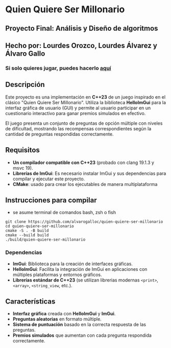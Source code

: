# Quien Quiere Ser Millonario
## Proyecto Final: Análisis y Diseño de algoritmos

## Hecho por: Lourdes Orozco, Lourdes Álvarez y Álvaro Gallo

### Si solo quieres jugar, puedes hacerlo [aquí](https://millionaire-game-cpp.netlify.app/)

## Descripción

Este proyecto es una implementación en **C++23** de un juego inspirado en el clásico "Quien Quiere Ser Millonario". Utiliza la biblioteca **HelloImGui** para la interfaz gráfica de usuario (GUI) y permite al usuario participar en un cuestionario interactivo para ganar premios simulados en efectivo.

El juego presenta un conjunto de preguntas de opción múltiple con niveles de dificultad, mostrando las recompensas correspondientes según la cantidad de preguntas respondidas correctamente. 

## Requisitos

- **Un compilador compatible con C++23** (probado con clang 19.1.3 y msvc 19).
- **Librerías de ImGui**: Es necesario instalar ImGui y sus dependencias para compilar y ejecutar este proyecto.
- **CMake**: usado para crear los ejecutables de manera multiplataforma

## Instrucciones para compilar
- se asume terminal de comandos bash, zsh o fish
```
git clone https://github.com/alvarogalloc/quien-quiere-ser-millonario
cd quien-quiere-ser-millonario
cmake -S . -B build
cmake --build build
./build/quien-quiere-ser-millonario
```

### Dependencias

- **ImGui**: Biblioteca para la creación de interfaces gráficas.
- **HelloImGui**: Facilita la integración de ImGui en aplicaciones con múltiples plataformas y entornos gráficos.
- **Librerías estándar de C++23** (se utilizan librerias modernas `<print>`, `<array>`, `<string_view`, etc.).

## Características

- **Interfaz gráfica** creada con **HelloImGui** y **ImGui**.
- **Preguntas aleatorias** en formato múltiple.
- **Sistema de puntuación** basado en la correcta respuesta de las preguntas.
- **Premios simulados** que aumentan con cada pregunta respondida correctamente.

